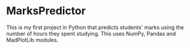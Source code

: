# MarksPredictor
This is my first project in Python that predicts students' marks using the number of hours they spent studying.
This uses NumPy, Pandas and MadPlotLib modules.
